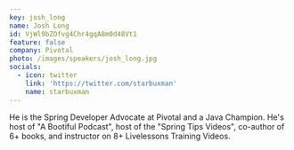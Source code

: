 ```yaml
---
key: josh_long
name: Josh Long
id: VjWl9bZOfvg4Chr4gqA8m0d48Vt1
feature: false
company: Pivotal
photo: /images/speakers/josh_long.jpg
socials: 
  - icon: twitter
    link: 'https://twitter.com/starbuxman'
    name: starbuxman
---
```

He is the Spring Developer Advocate at Pivotal and a Java Champion. He's host of "A Bootiful Podcast", host of the "Spring Tips Videos", co-author of 6+ books, and instructor on 8+ Livelessons Training Videos.